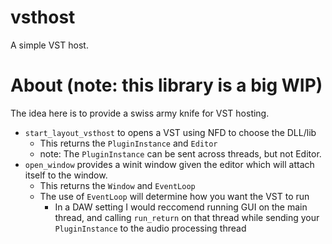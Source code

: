 # vsthost
A simple VST host.

# About (note: this library is a big WIP)
The idea here is to provide a swiss army knife for VST hosting.<br>

- `start_layout_vsthost` to opens a VST using NFD to choose the DLL/lib
  * This returns the `PluginInstance` and `Editor`
  * note: The `PluginInstance` can be sent across threads, but not Editor.
- `open_window` provides a winit window given the editor which will attach itself to the window.
  * This returns the `Window` and `EventLoop`
  * The use of `EventLoop` will determine how you want the VST to run
      * In a DAW setting I would reccomend running GUI on the main thread, and calling `run_return` on that thread while sending your `PluginInstance` to the audio processing thread
